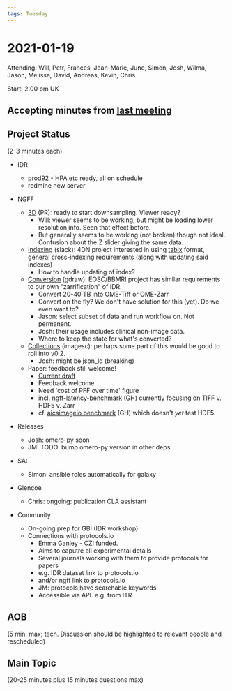 ```yaml
---
tags: Tuesday
---
```


# 2021-01-19

Attending: Will, Petr, Frances, Jean-Marie, June, Simon, Josh, Wilma, Jason, Melissa, David, Andreas, Kevin, Chris

Start: 2:00 pm UK

## Accepting minutes from [<u>last meeting</u>](https://github.com/ome/meeting-minutes)

## Project Status

(2-3 minutes each)

- IDR
  - prod92 - HPA etc ready, all on schedule
  - redmine new server
- NGFF
  - [3D](https://github.com/ome/ome-zarr-py/pull/71) (PR): ready to start downsampling. Viewer ready? 
    - Will: viewer seems to be working, but might be loading lower resolution info. Seen that effect before. 
    - But generally seems to be working (not broken) though not ideal. Confusion about the Z slider giving the same data.
  - [Indexing](https://openmicroscopy.slack.com/archives/C0K5EED3R/p1610987349108800) (slack): 4DN project interested in using [tabix](https://samtools.github.io/hts-specs/tabix.pdf) format, general cross-indexing requirements (along with updating said indexes)
    - How to handle updating of index?
  - [Conversion](https://docs.google.com/drawings/d/1PpB46CGXySQzJqOkdApvSRYn0eSBeZ1fLURPy1VlLO0/edit) (gdraw): EOSC/BBMRI project has similar requirements to our own "zarrification" of IDR.
    - Convert 20-40 TB into OME-Tiff or OME-Zarr
    - Convert on the fly? We don't have solution for this (yet). Do we even want to?
    - Jason: select subset of data and run workflow on. Not permanent.
    - Josh: their usage includes clinical non-image data.
    - Where to keep the state for what's converted?
  - [Collections](https://forum.image.sc/t/ome-ngff-combine-multiple-images-into-one-dataset/47619/13) (imagesc): perhaps some part of this would be good to roll into v0.2.
    - Josh: might be json_ld (breaking)
  - Paper: feedback still welcome!
    - [Current draft](https://docs.google.com/document/d/1loIsB036iGqxgCnUzCWx7bErv-gQvKPfHvVVbXoc36M/edit)
    - Feedback welcome
    - Need 'cost of PFF over time' figure
    - incl. [ngff-latency-benchmark](https://github.com/ome/ngff-latency-benchmark) (GH) currently focusing on TIFF v. HDF5 v. Zarr
    - cf. [aicsimageio benchmark](https://github.com/AllenCellModeling/aicsimageio/blob/127514f764a2aaf7375977980d91bbf1674c252e/scripts/benchmark.py) (GH) which doesn't _yet_ test HDF5.

- Releases
  - Josh: omero-py soon
  - JM: TODO: bump omero-py version in other deps

- SA:
  - Simon: ansible roles automatically for galaxy

- Glencoe
  - Chris: ongoing: publication CLA assistant

- Community
    - On-going prep for GBI (IDR workshop) 
    - Connections with protocols.io
      - Emma Ganley - CZI funded.
      - Aims to caputre all experimental details
      - Several journals working with them to provide protocols for papers
      - e.g. IDR dataset link to protocols.io
      - and/or ngff link to protocols.io
      - JM: protocols have searchable keywords
      - Accessible via API. e.g. from ITR

## AOB

(5 min. max; tech. Discussion should be highlighted to relevant people and rescheduled)

## Main Topic

(20-25 minutes plus 15 minutes questions max)
